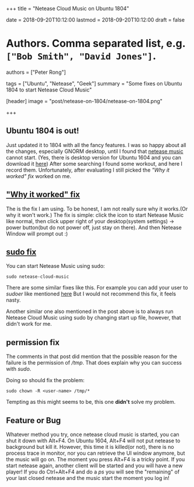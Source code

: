 +++
title = "Netease Cloud Music on Ubuntu 1804"

date = 2018-09-20T10:12:00
lastmod = 2018-09-20T10:12:00
draft = false

# Authors. Comma separated list, e.g. `["Bob Smith", "David Jones"]`.
authors = ["Peter Rong"]

tags = ["Ubuntu", "Netease", "Geek"]
summary = "Some fixes on Ubuntu 1804 to start Netease Cloud Music"

[header]
image = "post/netease-on-1804/netease-on-1804.png"

+++

## Ubuntu 1804 is out!

Just updated it to 1804 with all the fancy features.
I was so happy about all the changes, especially GNORM desktop, until I found that [netease music](https://music.163.com/) cannot start.
(Yes, there is desktop version for Ubuntu 1604 and you can download it [here](https://music.163.com/#/download))
After some searching I found some workout, and here I record them.
Unfortunately, after evaluating I still picked the _"Why it worked" fix_ worked on me.

## ["Why it worked" fix](https://blog.csdn.net/Csdoker/article/details/80462163)

The is the fix I am using.
To be honest, I am not really sure why it works.(Or why it won't work.)
The fix is simple: click the icon to start Netease Music like normal, then click upper right of your desktop(system settings) -> power button(but do not power off, just stay on there). 
And then Netease Window will prompt out :)

## [sudo fix](https://blog.csdn.net/Csdoker/article/details/80462163)

You can start Netease Music using sudo:

```shell
sudo netease-cloud-music
```

There are some similar fixes like this.
For example you can add your user to _sudoer_ like mentioned [here](https://notes.ijustplay.cn/software/ubuntu-netease-cloud-music.html)
But I would not recommend this fix, it feels nasty.

Another similar one also mentioned in the post above is to always run Netease Cloud Music using sudo by changing start up file, however, that didn't work for me.

## permission fix

The comments in that post did mention that the possible reason for the failure is the permission of _/tmp_. 
That does explain why you can success with _sudo_.

Doing so should fix the problem:

```shell
sudo chown -R <user-name> /tmp/*
```

Tempting as this might seems to be, this one **didn't** solve my problem.

## Feature or Bug

Whatever method you try, once netease cloud music is started, you can shut it down with Alt+F4.
On Ubuntu 1604, Alt+F4 will not put netease to background but kill it.
However, this time it is killed(or not), there is no process trace in monitor, nor you can retrieve the UI window anymore, but the music will go on.
The moment you press Alt+F4 is a tricky point. 
If you start netease again, another client will be started and you will have a new player!
If you do Ctrl+Alt+F4 and do a _ps_ you will see the "remaining" of your last closed netease and the music start the moment you log in!